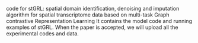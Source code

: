 code for stGRL: spatial domain identification, denoising and imputation algorithm for spatial transcriptome data based on multi-task Graph contrastive Representation Learning
It contains the model code and running examples of stGRL. When the paper is accepted, we will upload all the experimental codes and data.
